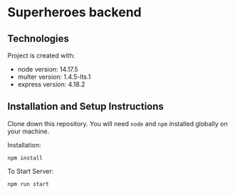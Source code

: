 # Superheroes backend

## Technologies

Project is created with:

- node version: 14.17.5
- multer version: 1.4.5-lts.1
- express version: 4.18.2

## Installation and Setup Instructions

Clone down this repository. You will need `node` and `npm` installed globally on your machine.

Installation:

`npm install`

To Start Server:

`npm run start`
